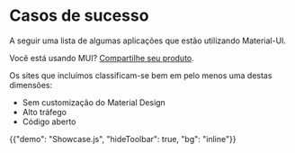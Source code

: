 # Casos de sucesso

<p class="description">A seguir uma lista de algumas aplicações que estão utilizando Material-UI.</p>

Você está usando MUI? [Compartilhe seu produto](https://github.com/mui-org/material-ui/issues/22426).

Os sites que incluímos classificam-se bem em pelo menos uma destas dimensões:

- Sem customização do Material Design
- Alto tráfego
- Código aberto

{{"demo": "Showcase.js", "hideToolbar": true, "bg": "inline"}}
